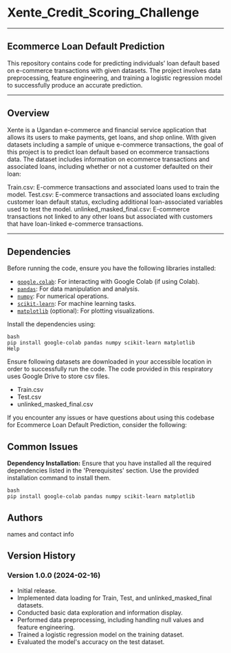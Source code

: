 # Xente_Credit_Scoring_Challenge
***
## Ecommerce Loan Default Prediction
This repository contains code for predicting individuals’ loan default based on e-commerce transactions with given datasets. The project involves data preprocessing, feature engineering, and training a logistic regression model to successfully produce an accurate prediction. 

***
## Overview
Xente is a Ugandan e-commerce and financial service application that allows its users to make payments, get loans, and shop online. With given datasets including a sample of unique e-commerce transactions, the goal of this project is to predict loan default based on ecommerce transactions data. The dataset includes information on ecommerce transactions and associated loans, including whether or not a customer defaulted on their loan: 

Train.csv: E-commerce transactions and associated loans used to train the model.
Test.csv: E-commerce transactions and associated loans excluding customer loan default status, excluding additional loan-associated variables used to test the model.
unlinked_masked_final.csv: E-commerce transactions not linked to any other loans but associated with customers that have loan-linked e-commerce transactions. 

***
## Dependencies
Before running the code, ensure you have the following libraries installed:

- [`google.colab`](https://pypi.org/project/google-colab/): For interacting with Google Colab (if using Colab).
- [`pandas`](https://pandas.pydata.org/): For data manipulation and analysis.
- [`numpy`](https://numpy.org/): For numerical operations.
- [`scikit-learn`](https://scikit-learn.org/): For machine learning tasks.
- [`matplotlib`](https://matplotlib.org/) (optional): For plotting visualizations.

Install the dependencies using:

```
bash
pip install google-colab pandas numpy scikit-learn matplotlib
Help
```
Ensure following datasets are downloaded in your accessible location in order to successfully run the code. 
The code provided in this respiratory uses Google Drive to store csv files. 
- Train.csv
- Test.csv
- unlinked_masked_final.csv

If you encounter any issues or have questions about using this codebase for Ecommerce Loan Default Prediction, consider the following:

## Common Issues

 **Dependency Installation:** Ensure that you have installed all the required dependencies listed in the 'Prerequisites' section. Use the provided installation command to install them.

```
bash
pip install google-colab pandas numpy scikit-learn matplotlib
```

## Authors
names and contact info

## Version History
### Version 1.0.0 (2024-02-16)
- Initial release.
- Implemented data loading for Train, Test, and unlinked_masked_final datasets.
- Conducted basic data exploration and information display.
- Performed data preprocessing, including handling null values and feature engineering.
- Trained a logistic regression model on the training dataset.
- Evaluated the model's accuracy on the test dataset.
